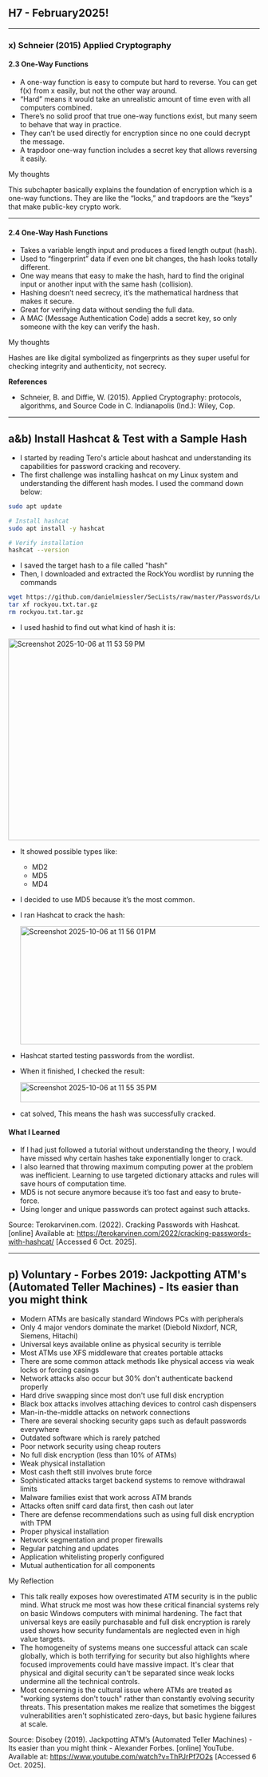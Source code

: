 ## H7 - February2025!

---

### x) Schneier (2015) Applied Cryptography
#### 2.3 One-Way Functions

  - A one-way function is easy to compute but hard to reverse. You can get f(x) from x easily, but not the other way around.
  - “Hard” means it would take an unrealistic amount of time even with all computers combined.
  - There’s no solid proof that true one-way functions exist, but many seem to behave that way in practice.
  - They can’t be used directly for encryption since no one could decrypt the message.
  - A trapdoor one-way function includes a secret key that allows reversing it easily.
    
My thoughts

This subchapter basically explains the foundation of encryption which is a one-way functions. They are like the “locks,” and trapdoors are the “keys” that make public-key crypto work.

---

#### 2.4 One-Way Hash Functions
 - Takes a variable length input and produces a fixed length output (hash).
 - Used to “fingerprint” data if even one bit changes, the hash looks totally different.
 - One way means that easy to make the hash, hard to find the original input or another input with the same hash (collision).
 - Hashing doesn’t need secrecy, it’s the mathematical hardness that makes it secure.
 - Great for verifying data without sending the full data.
 - A MAC (Message Authentication Code) adds a secret key, so only someone with the key can verify the hash.
    
My thoughts

Hashes are like digital symbolized as fingerprints as they super useful for checking integrity and authenticity, not secrecy.

**References**
- Schneier, B. and Diffie, W. (2015). Applied Cryptography: protocols, algorithms, and Source Code in C. Indianapolis (Ind.): Wiley, Cop.

---

## a&b) Install Hashcat & Test with a Sample Hash
- I started by reading Tero's article about hashcat and understanding its capabilities for password cracking and recovery.
- The first challenge was installing hashcat on my Linux system and understanding the different hash modes. I used the command down below:

```bash
sudo apt update

# Install hashcat
sudo apt install -y hashcat

# Verify installation
hashcat --version
```
- I saved the target hash to a file called "hash"
- Then, I downloaded and extracted the RockYou wordlist by running the commands

```bash
wget https://github.com/danielmiessler/SecLists/raw/master/Passwords/Leaked-Databases/rockyou.txt.tar.gz
tar xf rockyou.txt.tar.gz
rm rockyou.txt.tar.gz
```
- I used hashid to find out what kind of hash it is:

<img width="620" height="403" alt="Screenshot 2025-10-06 at 11 53 59 PM" src="https://github.com/user-attachments/assets/891e712e-ef74-416b-8a8d-4ef1eda05a23" />

- It showed possible types like:
  - MD2
  - MD5
  - MD4

- I decided to use MD5 because it’s the most common.

- I ran Hashcat to crack the hash:

  <img width="735" height="236" alt="Screenshot 2025-10-06 at 11 56 01 PM" src="https://github.com/user-attachments/assets/9eb6700c-b906-4491-8e78-59dc5109d25f" />

- Hashcat started testing passwords from the wordlist.
- When it finished, I checked the result:
  
  <img width="549" height="40" alt="Screenshot 2025-10-06 at 11 55 35 PM" src="https://github.com/user-attachments/assets/3b62eacb-8982-466d-b9de-6e65535b4314" />

- cat solved, This means the hash was successfully cracked.
  
#### What I Learned
- If I had just followed a tutorial without understanding the theory, I would have missed why certain hashes take exponentially longer to crack.
- I also learned that throwing maximum computing power at the problem was inefficient. Learning to use targeted dictionary attacks and rules will save hours of computation time.
- MD5 is not secure anymore because it’s too fast and easy to brute-force.
- Using longer and unique passwords can protect against such attacks.

Source: Terokarvinen.com. (2022). Cracking Passwords with Hashcat. [online] Available at: https://terokarvinen.com/2022/cracking-passwords-with-hashcat/ [Accessed 6 Oct. 2025].

---

## p) Voluntary - Forbes 2019: Jackpotting ATM's (Automated Teller Machines) - Its easier than you might think

- Modern ATMs are basically standard Windows PCs with peripherals
- Only 4 major vendors dominate the market (Diebold Nixdorf, NCR, Siemens, Hitachi)
- Universal keys available online as physical security is terrible
- Most ATMs use XFS middleware that creates portable attacks
- There are some common attack methods like physical access via weak locks or forcing casings
- Network attacks also occur but 30% don't authenticate backend properly
- Hard drive swapping since most don't use full disk encryption
- Black box attacks involves attaching devices to control cash dispensers
- Man-in-the-middle attacks on network connections
- There are several shocking security gaps such as default passwords everywhere
- Outdated software which is rarely patched
- Poor network security using cheap routers
- No full disk encryption (less than 10% of ATMs)
- Weak physical installation
- Most cash theft still involves brute force
- Sophisticated attacks target backend systems to remove withdrawal limits
- Malware families exist that work across ATM brands
- Attacks often sniff card data first, then cash out later
- There are defense recommendations such as using full disk encryption with TPM
- Proper physical installation
- Network segmentation and proper firewalls
- Regular patching and updates
- Application whitelisting properly configured
- Mutual authentication for all components

My Reflection

- This talk really exposes how overestimated ATM security is in the public mind. What struck me most was how these critical financial systems rely on basic Windows computers with minimal hardening. The fact that universal keys are easily purchasable and full disk encryption is rarely used shows how security fundamentals are neglected even in high value targets.
- The homogeneity of systems means one successful attack can scale globally, which is both terrifying for security but also highlights where focused improvements could have massive impact. It's clear that physical and digital security can't be separated since weak locks undermine all the technical controls.
- Most concerning is the cultural issue where ATMs are treated as "working systems don't touch" rather than constantly evolving security threats. This presentation makes me realize that sometimes the biggest vulnerabilities aren't sophisticated zero-days, but basic hygiene failures at scale.

Source: Disobey (2019). Jackpotting ATM’s (Automated Teller Machines) - Its easier than you might think - Alexander Forbes. [online] YouTube. Available at: https://www.youtube.com/watch?v=ThPJrPf7O2s [Accessed 6 Oct. 2025].

‌


